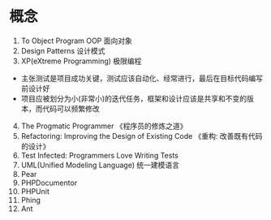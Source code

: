 概念
===

1. To Object Program OOP 面向对象
2. Design Patterns 设计模式
3. XP(eXtreme Programming) 极限编程
 - 主张测试是项目成功关键，测试应该自动化、经常进行，最后在目标代码编写前设计好
 - 项目应被划分为小(非常小)的迭代任务，框架和设计应该是共享和不变的版本，而代码可以频繁修改
4. The Progmatic Programmer 《程序员的修炼之道》
5. Refactoring: Improving the Design of Existing Code 《重构: 改善既有代码的设计》
6. Test Infected: Programmers Love Writing Tests
7. UML(Unified Modeling Language) 统一建模语言
8. Pear
9. PHPDocumentor
10. PHPUnit
11. Phing
12. Ant